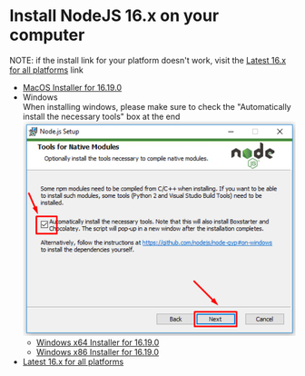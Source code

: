 # Install NodeJS 16.x on your computer

NOTE: if the install link for your platform doesn't work, visit the [Latest 16.x for all platforms](https://nodejs.org/download/release/latest-v16.x/) link

* [MacOS Installer for 16.19.0](https://nodejs.org/download/release/latest-v16.x/node-v16.19.0.pkg)
* Windows<br/>When installing windows, please make sure to check the "Automatically install the necessary tools" box at the end
    <br/>![NodeJS Setup Screenshot with "Automatically install the necessary tools" box checked](./attachments/install-windows-tools.png)
  * [Windows x64 Installer for 16.19.0](https://nodejs.org/download/release/latest-v16.x/node-v16.19.0-x64.msi)
  * [Windows x86 Installer for 16.19.0](https://nodejs.org/download/release/latest-v16.x/node-v16.19.0-x86.msi)
* [Latest 16.x for all platforms](https://nodejs.org/download/release/latest-v16.x/)

